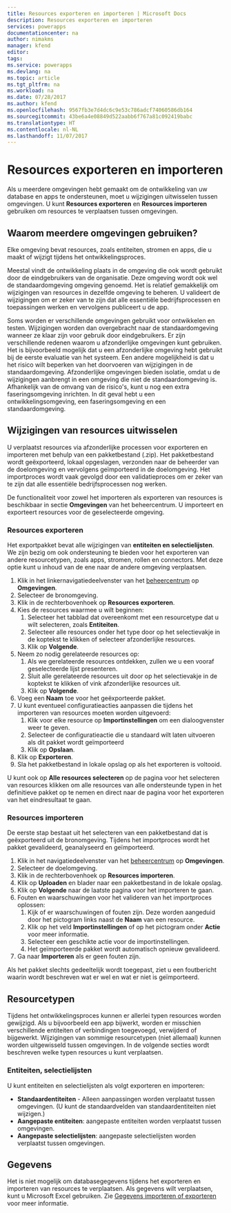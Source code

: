 ```yaml
---
title: Resources exporteren en importeren | Microsoft Docs
description: Resources exporteren en importeren
services: powerapps
documentationcenter: na
author: nimakms
manager: kfend
editor: 
tags: 
ms.service: powerapps
ms.devlang: na
ms.topic: article
ms.tgt_pltfrm: na
ms.workload: na
ms.date: 07/28/2017
ms.author: kfend
ms.openlocfilehash: 9567fb3e7d4dc6c9e53c786adcf74060586db164
ms.sourcegitcommit: 43be6a4e08849d522aabb6f767a81c092419babc
ms.translationtype: HT
ms.contentlocale: nl-NL
ms.lasthandoff: 11/07/2017
---
```

# <a name="export-and-import-resources"></a>Resources exporteren en importeren
Als u meerdere omgevingen hebt gemaakt om de ontwikkeling van uw database en apps te ondersteunen, moet u wijzigingen uitwisselen tussen omgevingen. U kunt **Resources exporteren** en **Resources importeren** gebruiken om resources te verplaatsen tussen omgevingen.

## <a name="why-use-multiple-environments"></a>Waarom meerdere omgevingen gebruiken?
Elke omgeving bevat resources, zoals entiteiten, stromen en apps, die u maakt of wijzigt tijdens het ontwikkelingsproces. 

Meestal vindt de ontwikkeling plaats in de omgeving die ook wordt gebruikt door de eindgebruikers van de organisatie. Deze omgeving wordt ook wel de standaardomgeving omgeving genoemd. Het is relatief gemakkelijk om wijzigingen van resources in dezelfde omgeving te beheren. U valideert de wijzigingen om er zeker van te zijn dat alle essentiële bedrijfsprocessen en toepassingen werken en vervolgens publiceert u de app.

Soms worden er verschillende omgevingen gebruikt voor ontwikkelen en testen. Wijzigingen worden dan overgebracht naar de standaardomgeving wanneer ze klaar zijn voor gebruik door eindgebruikers. Er zijn verschillende redenen waarom u afzonderlijke omgevingen kunt gebruiken. Het is bijvoorbeeld mogelijk dat u een afzonderlijke omgeving hebt gebruikt bij de eerste evaluatie van het systeem. Een andere mogelijkheid is dat u het risico wilt beperken van het doorvoeren van wijzigingen in de standaardomgeving. Afzonderlijke omgevingen bieden isolatie, omdat u de wijzigingen aanbrengt in een omgeving die niet de standaardomgeving is. Afhankelijk van de omvang van de risico's, kunt u nog een extra faseringsomgeving inrichten. In dit geval hebt u een ontwikkelingsomgeving, een faseringsomgeving en een standaardomgeving.

## <a name="moving-resource-changes"></a>Wijzigingen van resources uitwisselen
U verplaatst resources via afzonderlijke processen voor exporteren en importeren met behulp van een pakketbestand (.zip). Het pakketbestand wordt geëxporteerd, lokaal opgeslagen, verzonden naar de beheerder van de doelomgeving en vervolgens geïmporteerd in de doelomgeving. Het importproces wordt vaak gevolgd door een validatieproces om er zeker van te zijn dat alle essentiële bedrijfsprocessen nog werken.

De functionaliteit voor zowel het importeren als exporteren van resources is beschikbaar in sectie **Omgevingen** van het beheercentrum. U importeert en exporteert resources voor de geselecteerde omgeving.

### <a name="export-resources"></a>Resources exporteren
Het exportpakket bevat alle wijzigingen van **entiteiten en selectielijsten**. We zijn bezig om ook ondersteuning te bieden voor het exporteren van andere resourcetypen, zoals apps, stromen, rollen en connectors. Met deze optie kunt u inhoud van de ene naar de andere omgeving verplaatsen.

1. Klik in het linkernavigatiedeelvenster van het [beheercentrum](https://admin.powerapps.com) op **Omgevingen**.
2. Selecteer de bronomgeving.
3. Klik in de rechterbovenhoek op **Resources exporteren**.
4. Kies de resources waarmee u wilt beginnen:
   1. Selecteer het tabblad dat overeenkomt met een resourcetype dat u wilt selecteren, zoals **Entiteiten**.
   2. Selecteer alle resources onder het type door op het selectievakje in de koptekst te klikken of selecteer afzonderlijke resources.
   3. Klik op **Volgende**.
5. Neem zo nodig gerelateerde resources op:
   1. Als we gerelateerde resources ontdekken, zullen we u een vooraf geselecteerde lijst presenteren.
   2. Sluit alle gerelateerde resources uit door op het selectievakje in de koptekst te klikken of vink afzonderlijke resources uit.
   3. Klik op **Volgende**.
6. Voeg een **Naam** toe voor het geëxporteerde pakket.
7. U kunt eventueel configuratieacties aanpassen die tijdens het importeren van resources moeten worden uitgevoerd:
   1. Klik voor elke resource op **Importinstellingen** om een dialoogvenster weer te geven.
   2. Selecteer de configuratieactie die u standaard wilt laten uitvoeren als dit pakket wordt geïmporteerd
   3. Klik op **Opslaan**.
8. Klik op **Exporteren**.
9. Sla het pakketbestand in lokale opslag op als het exporteren is voltooid.

U kunt ook op **Alle resources selecteren** op de pagina voor het selecteren van resources klikken om alle resources van alle ondersteunde typen in het definitieve pakket op te nemen en direct naar de pagina voor het exporteren van het eindresultaat te gaan.

### <a name="import-resources"></a>Resources importeren
De eerste stap bestaat uit het selecteren van een pakketbestand dat is geëxporteerd uit de bronomgeving. Tijdens het importproces wordt het pakket gevalideerd, geanalyseerd en geïmporteerd.

1. Klik in het navigatiedeelvenster van het [beheercentrum](https://admin.powerapps.com) op **Omgevingen**.
2. Selecteer de doelomgeving.
3. Klik in de rechterbovenhoek op **Resources importeren**.
4. Klik op **Uploaden** en blader naar een pakketbestand in de lokale opslag.
5. Klik op **Volgende** naar de laatste pagina voor het importeren te gaan.
6. Fouten en waarschuwingen voor het valideren van het importproces oplossen:
   1. Kijk of er waarschuwingen of fouten zijn. Deze worden aangeduid door het pictogram links naast de **Naam** van een resource.
   2. Klik op het veld **Importinstellingen** of op het pictogram onder **Actie** voor meer informatie.
   3. Selecteer een geschikte actie voor de importinstellingen.
   4. Het geïmporteerde pakket wordt automatisch opnieuw gevalideerd.
7. Ga naar **Importeren** als er geen fouten zijn.

Als het pakket slechts gedeeltelijk wordt toegepast, ziet u een foutbericht waarin wordt beschreven wat er wel en wat er niet is geïmporteerd.

## <a name="resource-types"></a>Resourcetypen
Tijdens het ontwikkelingsproces kunnen er allerlei typen resources worden gewijzigd. Als u bijvoorbeeld een app bijwerkt, worden er misschien verschillende entiteiten of verbindingen toegevoegd, verwijderd of bijgewerkt. Wijzigingen van sommige resourcetypen (niet allemaal) kunnen worden uitgewisseld tussen omgevingen. In de volgende secties wordt beschreven welke typen resources u kunt verplaatsen.

### <a name="entities-picklists"></a>Entiteiten, selectielijsten
U kunt entiteiten en selectielijsten als volgt exporteren en importeren:

* **Standaardentiteiten** - Alleen aanpassingen worden verplaatst tussen omgevingen. (U kunt de standaardvelden van standaardentiteiten niet wijzigen.)
* **Aangepaste entiteiten**: aangepaste entiteiten worden verplaatst tussen omgevingen.
* **Aangepaste selectielijsten**: aangepaste selectielijsten worden verplaatst tussen omgevingen.

## <a name="data"></a>Gegevens
Het is niet mogelijk om databasegegevens tijdens het exporteren en importeren van resources te verplaatsen. Als gegevens wilt verplaatsen, kunt u Microsoft Excel gebruiken. Zie [Gegevens importeren of exporteren](data-platform-export-data.md) voor meer informatie.

